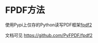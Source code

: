 # FPDF方法

使用Pypi上仅存的Python读写PDF框架[fpdf2](https://pypi.org/project/fpdf2/)

文档可见 https://github.com/PyFPDF/fpdf2